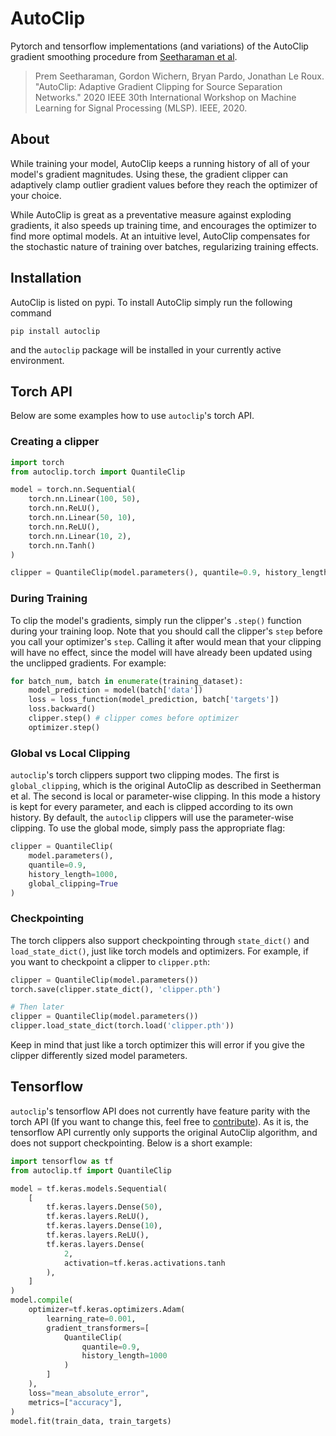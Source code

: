 # AutoClip
Pytorch and tensorflow implementations (and variations) of the AutoClip gradient smoothing procedure from [Seetharaman et al](https://arxiv.org/abs/2007.14469).

> Prem Seetharaman, Gordon Wichern, Bryan Pardo, Jonathan Le Roux. "AutoClip: Adaptive Gradient Clipping for Source Separation Networks." 2020 IEEE 30th International Workshop on Machine Learning for Signal Processing (MLSP). IEEE, 2020.

## About

While training your model, AutoClip keeps a running history of all of your model's gradient magnitudes. Using these, the gradient clipper can adaptively clamp outlier gradient values before they reach the optimizer of your choice.

While AutoClip is great as a preventative measure against exploding gradients, it also speeds up training time, and encourages the optimizer to find more optimal models. At an intuitive level, AutoClip compensates for the stochastic nature of training over batches, regularizing training effects.

## Installation

AutoClip is listed on pypi. To install AutoClip simply run the following command
```
pip install autoclip
```
and the `autoclip` package will be installed in your currently active environment.

## Torch API

Below are some examples how to use `autoclip`'s torch API.

### Creating a clipper
```python
import torch
from autoclip.torch import QuantileClip

model = torch.nn.Sequential(
    torch.nn.Linear(100, 50),
    torch.nn.ReLU(),
    torch.nn.Linear(50, 10),
    torch.nn.ReLU(),
    torch.nn.Linear(10, 2),
    torch.nn.Tanh()
)

clipper = QuantileClip(model.parameters(), quantile=0.9, history_length=1000)
```

### During Training
To clip the model's gradients, simply run the clipper's `.step()` function during your training loop. Note that you should call the clipper's `step` before you call your optimizer's `step`. Calling it after would mean that your clipping will have no effect, since the model will have already been updated using the unclipped gradients. For example:
```python
for batch_num, batch in enumerate(training_dataset):
    model_prediction = model(batch['data'])
    loss = loss_function(model_prediction, batch['targets'])
    loss.backward()
    clipper.step() # clipper comes before optimizer
    optimizer.step()
```

### Global vs Local Clipping
`autoclip`'s torch clippers support two clipping modes. The first is `global_clipping`, which is the original AutoClip as described in Seetherman et al. The second is local or parameter-wise clipping. In this mode a history is kept for every parameter, and each is clipped according to its own history. By default, the `autoclip` clippers will use the parameter-wise clipping.
To use the global mode, simply pass the appropriate flag:
```python
clipper = QuantileClip(
    model.parameters(),
    quantile=0.9,
    history_length=1000,
    global_clipping=True
)
```

### Checkpointing
The torch clippers also support checkpointing through `state_dict()` and `load_state_dict()`, just like torch models and optimizers. For example, if you want to checkpoint a clipper to `clipper.pth`:
```python
clipper = QuantileClip(model.parameters())
torch.save(clipper.state_dict(), 'clipper.pth')

# Then later
clipper = QuantileClip(model.parameters())
clipper.load_state_dict(torch.load('clipper.pth'))
```
Keep in mind that just like a torch optimizer this will error if you give the clipper differently sized model parameters.

## Tensorflow
`autoclip`'s tensorflow API does not currently have feature parity with the torch API (If you want to change this, feel free to [contribute](https://github.com/HesitantlyHuman/autoclip/issues/2)).
As it is, the tensorflow API currently only supports the original AutoClip algorithm, and does not support checkpointing. Below is a short example:
```python
import tensorflow as tf
from autoclip.tf import QuantileClip

model = tf.keras.models.Sequential(
    [
        tf.keras.layers.Dense(50),
        tf.keras.layers.ReLU(),
        tf.keras.layers.Dense(10),
        tf.keras.layers.ReLU(),
        tf.keras.layers.Dense(
            2,
            activation=tf.keras.activations.tanh
        ),
    ]
)
model.compile(
    optimizer=tf.keras.optimizers.Adam(
        learning_rate=0.001,
        gradient_transformers=[
            QuantileClip(
                quantile=0.9,
                history_length=1000
            )
        ]
    ),
    loss="mean_absolute_error",
    metrics=["accuracy"],
)
model.fit(train_data, train_targets)
```
